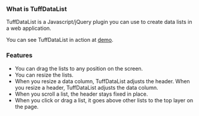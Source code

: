 ### What is TuffDataList

TuffDataList is a Javascript/jQuery plugin you can use to create data lists in a web application.    
  
<span class="fontawesome-info-sign"></span> You can see TuffDataList in action at
<a href="../demo/index.html" target="_blank">demo</a>.

### Features

* You can drag the lists to any position on the screen.    
* You can resize the lists.    
* When you resize a data column, TuffDataList adjusts the header. When you resize a header, TuffDataList adjusts the data column.      
* When you scroll a list, the header stays fixed in place.    
* When you click or drag a list, it goes above other lists to the top layer on the page.